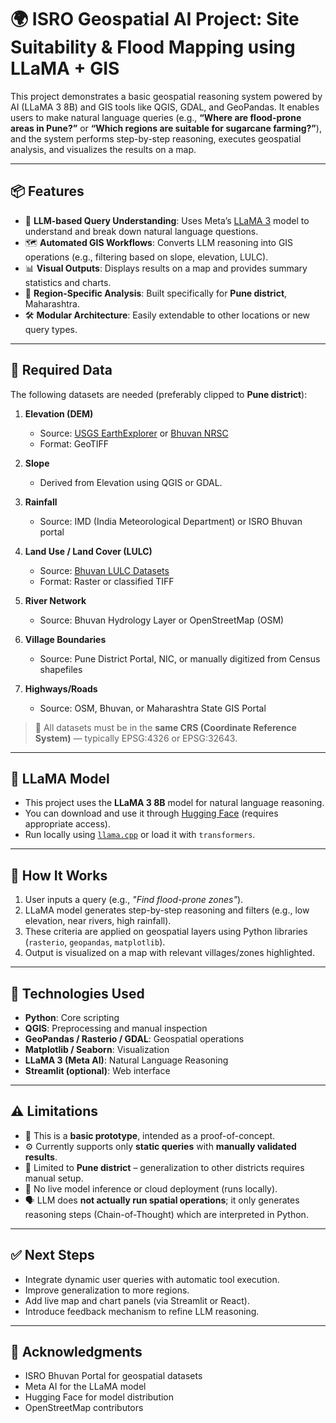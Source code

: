 # 🌍 ISRO Geospatial AI Project: Site Suitability & Flood Mapping using LLaMA + GIS

This project demonstrates a basic geospatial reasoning system powered by AI (LLaMA 3 8B) and GIS tools like QGIS, GDAL, and GeoPandas. It enables users to make natural language queries (e.g., **“Where are flood-prone areas in Pune?”** or **“Which regions are suitable for sugarcane farming?”**), and the system performs step-by-step reasoning, executes geospatial analysis, and visualizes the results on a map.

---

## 📦 Features

- 🧠 **LLM-based Query Understanding**: Uses Meta’s [LLaMA 3](https://huggingface.co/meta-llama) model to understand and break down natural language questions.
- 🗺️ **Automated GIS Workflows**: Converts LLM reasoning into GIS operations (e.g., filtering based on slope, elevation, LULC).
- 📊 **Visual Outputs**: Displays results on a map and provides summary statistics and charts.
- 📍 **Region-Specific Analysis**: Built specifically for **Pune district**, Maharashtra.
- 🛠️ **Modular Architecture**: Easily extendable to other locations or new query types.

---

## 📁 Required Data

The following datasets are needed (preferably clipped to **Pune district**):

1. **Elevation (DEM)**
   - Source: [USGS EarthExplorer](https://earthexplorer.usgs.gov/) or [Bhuvan NRSC](https://bhuvan.nrsc.gov.in)
   - Format: GeoTIFF

2. **Slope**
   - Derived from Elevation using QGIS or GDAL.

3. **Rainfall**
   - Source: IMD (India Meteorological Department) or ISRO Bhuvan portal

4. **Land Use / Land Cover (LULC)**
   - Source: [Bhuvan LULC Datasets](https://bhuvan.nrsc.gov.in/data/download/index.php)
   - Format: Raster or classified TIFF

5. **River Network**
   - Source: Bhuvan Hydrology Layer or OpenStreetMap (OSM)

6. **Village Boundaries**
   - Source: Pune District Portal, NIC, or manually digitized from Census shapefiles

7. **Highways/Roads**
   - Source: OSM, Bhuvan, or Maharashtra State GIS Portal

> 📌 All datasets must be in the **same CRS (Coordinate Reference System)** — typically EPSG:4326 or EPSG:32643.

---

## 🧠 LLaMA Model

- This project uses the **LLaMA 3 8B** model for natural language reasoning.
- You can download and use it through [Hugging Face](https://huggingface.co/meta-llama) (requires appropriate access).
- Run locally using [`llama.cpp`](https://github.com/ggerganov/llama.cpp) or load it with `transformers`.

---

## 🚀 How It Works

1. User inputs a query (e.g., _"Find flood-prone zones"_).
2. LLaMA model generates step-by-step reasoning and filters (e.g., low elevation, near rivers, high rainfall).
3. These criteria are applied on geospatial layers using Python libraries (`rasterio`, `geopandas`, `matplotlib`).
4. Output is visualized on a map with relevant villages/zones highlighted.

---

## 🧪 Technologies Used

- **Python**: Core scripting
- **QGIS**: Preprocessing and manual inspection
- **GeoPandas / Rasterio / GDAL**: Geospatial operations
- **Matplotlib / Seaborn**: Visualization
- **LLaMA 3 (Meta AI)**: Natural Language Reasoning
- **Streamlit (optional)**: Web interface

---

## ⚠️ Limitations

- 🚧 This is a **basic prototype**, intended as a proof-of-concept.
- ⚙️ Currently supports only **static queries** with **manually validated results**.
- 📍 Limited to **Pune district** – generalization to other districts requires manual setup.
- 🤖 No live model inference or cloud deployment (runs locally).
- 🗣️ LLM does **not actually run spatial operations**; it only generates reasoning steps (Chain-of-Thought) which are interpreted in Python.

---

## ✅ Next Steps

- Integrate dynamic user queries with automatic tool execution.
- Improve generalization to more regions.
- Add live map and chart panels (via Streamlit or React).
- Introduce feedback mechanism to refine LLM reasoning.

---

## 🤝 Acknowledgments

- ISRO Bhuvan Portal for geospatial datasets
- Meta AI for the LLaMA model
- Hugging Face for model distribution
- OpenStreetMap contributors
